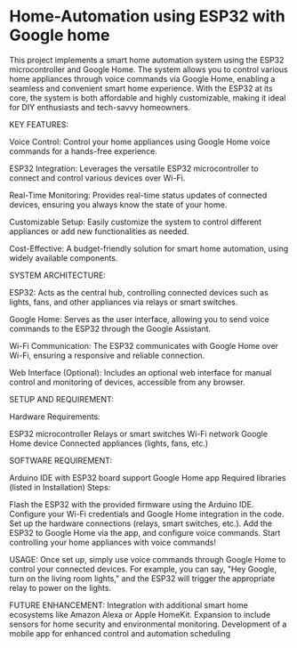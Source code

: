 # Home-Automation using ESP32 with Google home

This project implements a smart home automation system using the ESP32 microcontroller and Google Home. The system allows you to control various home appliances through voice commands via Google Home, enabling a seamless and convenient smart home experience. With the ESP32 at its core, the system is both affordable and highly customizable, making it ideal for DIY enthusiasts and tech-savvy homeowners.

KEY FEATURES:

Voice Control: Control your home appliances using Google Home voice commands for a hands-free experience.

ESP32 Integration: Leverages the versatile ESP32 microcontroller to connect and control various devices over Wi-Fi.

Real-Time Monitoring: Provides real-time status updates of connected devices, ensuring you always know the state of your home.

Customizable Setup: Easily customize the system to control different appliances or add new functionalities as needed.

Cost-Effective: A budget-friendly solution for smart home automation, using widely available components.

SYSTEM ARCHITECTURE:

ESP32: Acts as the central hub, controlling connected devices such as lights, fans, and other appliances via relays or smart switches.

Google Home: Serves as the user interface, allowing you to send voice commands to the ESP32 through the Google Assistant.

Wi-Fi Communication: The ESP32 communicates with Google Home over Wi-Fi, ensuring a responsive and reliable connection.

Web Interface (Optional): Includes an optional web interface for manual control and monitoring of devices, accessible from any browser.

SETUP AND REQUIREMENT:

Hardware Requirements:

ESP32 microcontroller
Relays or smart switches
Wi-Fi network
Google Home device
Connected appliances (lights, fans, etc.)

SOFTWARE REQUIREMENT:

Arduino IDE with ESP32 board support
Google Home app
Required libraries (listed in Installation)
Steps:

Flash the ESP32 with the provided firmware using the Arduino IDE.
Configure your Wi-Fi credentials and Google Home integration in the code.
Set up the hardware connections (relays, smart switches, etc.).
Add the ESP32 to Google Home via the app, and configure voice commands.
Start controlling your home appliances with voice commands!

USAGE:
Once set up, simply use voice commands through Google Home to control your connected devices. For example, you can say, "Hey Google, turn on the living room lights," and the ESP32 will trigger the appropriate relay to power on the lights.

FUTURE ENHANCEMENT:
Integration with additional smart home ecosystems like Amazon Alexa or Apple HomeKit.
Expansion to include sensors for home security and environmental monitoring.
Development of a mobile app for enhanced control and automation scheduling
